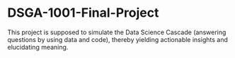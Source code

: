 # DSGA-1001-Final-Project

This project is supposed to simulate the Data Science Cascade (answering questions by
using data and code), thereby yielding actionable insights and elucidating meaning.
